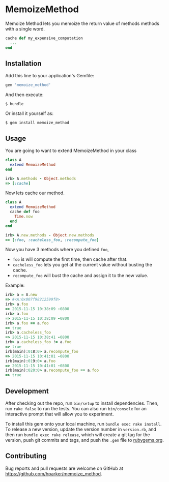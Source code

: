 # MemoizeMethod

Memoize Method lets you memoize the return value of methods methods with a single word.

```ruby
cache def my_expensive_computation
  ...
end
```

## Installation

Add this line to your application's Gemfile:

```ruby
gem 'memoize_method'
```

And then execute:

    $ bundle

Or install it yourself as:

    $ gem install memoize_method

## Usage

You are going to want to extend MemoizeMethod in your class

```ruby
class A
  extend MemoizeMethod
end

irb> A.methods - Object.methods
=> [:cache]
```

Now lets cache our method.

```ruby
class A
  extend MemoizeMethod
  cache def foo
    Time.now
  end
end

irb> A.new.methods - Object.new.methods
=> [:foo, :cacheless_foo, :recompute_foo]
```

Now you have 3 methods where you defined `foo`,
- `foo` is will compute the first time, then cache after that.
- `cacheless_foo` lets you get at the current value without busting the cache.
- `recompute_foo` will bust the cache and assign it to the new value.

Example:
```ruby
irb> a = A.new
=> #<A:0x007f98212599f8>
irb> a.foo
=> 2015-11-15 10:38:09 -0800
irb> a.foo
=> 2015-11-15 10:38:09 -0800
irb> a.foo == a.foo
=> true
irb> a.cacheless_foo
=> 2015-11-15 10:38:41 -0800
irb> a.cacheless_foo != a.foo
=> true
irb(main):018:0> a.recompute_foo
=> 2015-11-15 10:41:01 -0800
irb(main):019:0> a.foo
=> 2015-11-15 10:41:01 -0800
irb(main):020:0> a.recompute_foo == a.foo
=> true
```

## Development

After checking out the repo, run `bin/setup` to install dependencies. Then, run `rake false` to run the tests. You can also run `bin/console` for an interactive prompt that will allow you to experiment.

To install this gem onto your local machine, run `bundle exec rake install`. To release a new version, update the version number in `version.rb`, and then run `bundle exec rake release`, which will create a git tag for the version, push git commits and tags, and push the `.gem` file to [rubygems.org](https://rubygems.org).

## Contributing

Bug reports and pull requests are welcome on GitHub at https://github.com/hparker/memoize_method.
